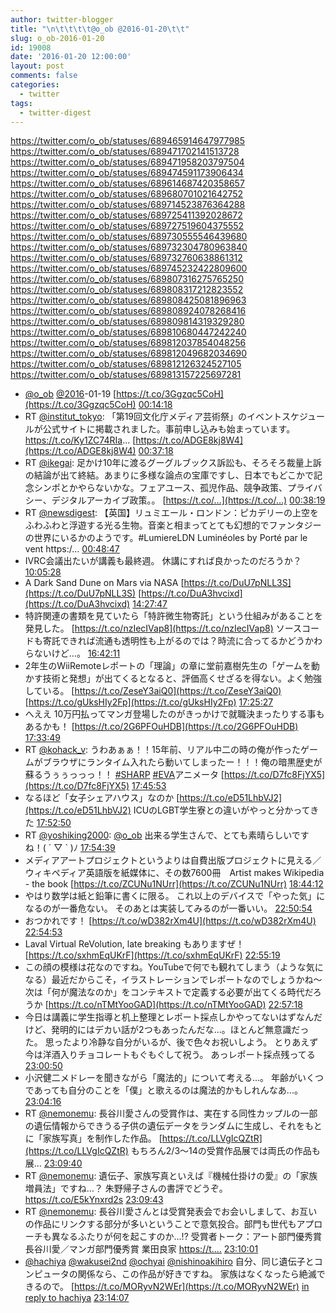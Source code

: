 ```yaml
---
author: twitter-blogger
title: "\n\t\t\t\t@o_ob @2016-01-20\t\t"
slug: o_ob-2016-01-20
id: 19008
date: '2016-01-20 12:00:00'
layout: post
comments: false
categories:
  - twitter
tags:
  - twitter-digest
---
```


https://twitter.com/o_ob/statuses/689465914647977985 https://twitter.com/o_ob/statuses/689471702141513728 https://twitter.com/o_ob/statuses/689471958203797504 https://twitter.com/o_ob/statuses/689474591173906434 https://twitter.com/o_ob/statuses/689614687420358657 https://twitter.com/o_ob/statuses/689680701021642752 https://twitter.com/o_ob/statuses/689714523876364288 https://twitter.com/o_ob/statuses/689725411392028672 https://twitter.com/o_ob/statuses/689727519604375552 https://twitter.com/o_ob/statuses/689730555546439680 https://twitter.com/o_ob/statuses/689732304780963840 https://twitter.com/o_ob/statuses/689732760638861312 https://twitter.com/o_ob/statuses/689745232422809600 https://twitter.com/o_ob/statuses/689807316275765250 https://twitter.com/o_ob/statuses/689808317212823552 https://twitter.com/o_ob/statuses/689808425081896963 https://twitter.com/o_ob/statuses/689808924078268416 https://twitter.com/o_ob/statuses/689809814319329280 https://twitter.com/o_ob/statuses/689810680447242240 https://twitter.com/o_ob/statuses/689812037854048256 https://twitter.com/o_ob/statuses/689812049682034690 https://twitter.com/o_ob/statuses/689812126324527105 https://twitter.com/o_ob/statuses/689813157225697281  

*   [@o_ob](https://twitter.com/o_ob) [@2016](https://twitter.com/2016)-01-19 [https://t.co/3Ggzqc5CoH](https://t.co/3Ggzqc5CoH) [00:14:18](https://twitter.com/o_ob/statuses/689465914647977985)
*   RT [@institut_tokyo](https://twitter.com/institut_tokyo): 「第19回文化庁メディア芸術祭」のイベントスケジュールが公式サイトに掲載されました。事前申し込みも始まっています。https://t.co/Ky1ZC74RIa... [https://t.co/ADGE8kj8W4](https://t.co/ADGE8kj8W4) [00:37:18](https://twitter.com/o_ob/statuses/689471702141513728)
*   RT [@ikegai](https://twitter.com/ikegai): 足かけ10年に渡るグーグルブックス訴訟も、そろそろ裁量上訴の結論が出て終結。あまりに多様な論点の宝庫ですし、日本でもどこかで記念シンポとかやらないかな。フェアユース、孤児作品、競争政策、プライバシー、デジタルアーカイブ政策。。 [https://t.co/…](https://t.co/…) [00:38:19](https://twitter.com/o_ob/statuses/689471958203797504)
*   RT [@newsdigest](https://twitter.com/newsdigest): 【英国】リュミエール・ロンドン：ピカデリーの上空をふわふわと浮遊する光る生物。音楽と相まってとても幻想的でファンタジーの世界にいるかのようです。#LumiereLDN Luminéoles by Porté par le vent https:/… [00:48:47](https://twitter.com/o_ob/statuses/689474591173906434)
*   IVRC会議出たいが講義も最終週。 休講にすれば良かったのだろうか？ [10:05:28](https://twitter.com/o_ob/statuses/689614687420358657)
*   A Dark Sand Dune on Mars via NASA [https://t.co/DuU7pNLL3S](https://t.co/DuU7pNLL3S) [https://t.co/DuA3hvcixd](https://t.co/DuA3hvcixd) [14:27:47](https://twitter.com/o_ob/statuses/689680701021642752)
*   特許関連の書類を見ていたら「特許微生物寄託」という仕組みがあることを発見した。 [https://t.co/nzIecIVap8](https://t.co/nzIecIVap8) ソースコードも寄託できれば流通も透明性も上がるのでは？時流に合ってるかどうかわらないけど…。 [16:42:11](https://twitter.com/o_ob/statuses/689714523876364288)
*   2年生のWiiRemoteレポートの「理論」の章に堂前嘉樹先生の「ゲームを動かす技術と発想」が出てくるとなると、評価高くせざるを得ない。よく勉強している。 [https://t.co/ZeseY3aiQ0](https://t.co/ZeseY3aiQ0) [https://t.co/gUksHIy2Fp](https://t.co/gUksHIy2Fp) [17:25:27](https://twitter.com/o_ob/statuses/689725411392028672)
*   へええ 10万円払ってマンガ登場したのがきっかけで就職決まったりする事もあるかも！ [https://t.co/2G6PFOuHDB](https://t.co/2G6PFOuHDB) [17:33:49](https://twitter.com/o_ob/statuses/689727519604375552)
*   RT [@kohack_v](https://twitter.com/kohack_v): うわあぁぁ！！15年前、リアル中二の時の俺が作ったゲームがブラウザにランタイム入れたら動いてしまったー！！！俺の暗黒歴史が蘇るうぅぅっっっ！！ [#SHARP](https://twitter.com/search?q=%23SHARP&src=hash) [#EVA](https://twitter.com/search?q=%23EVA&src=hash)アニメータ [https://t.co/D7fc8FjYX5](https://t.co/D7fc8FjYX5) [17:45:53](https://twitter.com/o_ob/statuses/689730555546439680)
*   なるほど「女子シェアハウス」なのか [https://t.co/eD51LhbVJ2](https://t.co/eD51LhbVJ2) ICUのLGBT学生寮との違いがやっと分かってきた [17:52:50](https://twitter.com/o_ob/statuses/689732304780963840)
*   RT [@yoshiking2000](https://twitter.com/yoshiking2000): [@o_ob](https://twitter.com/o_ob) 出来る学生さんで、とても素晴らしいですね！( ´ ▽ ` )ﾉ [17:54:39](https://twitter.com/o_ob/statuses/689732760638861312)
*   メディアアートプロジェクトというよりは自費出版プロジェクトに見える／ウィキペディア英語版を紙媒体に、その数7600冊　Artist makes Wikipedia - the book [https://t.co/ZCUNu1NUrr](https://t.co/ZCUNu1NUrr) [18:44:12](https://twitter.com/o_ob/statuses/689745232422809600)
*   やはり数学は紙と鉛筆に書くに限る。 これ以上のデバイスで「やった気」になるのが一番危ない。 そのあとは実装してみるのが一番いい。 [22:50:54](https://twitter.com/o_ob/statuses/689807316275765250)
*   おつかれです！ [https://t.co/wD382rXm4U](https://t.co/wD382rXm4U) [22:54:53](https://twitter.com/o_ob/statuses/689808317212823552)
*   Laval Virtual ReVolution, late breaking もありますぜ！ [https://t.co/sxhmEqUKrF](https://t.co/sxhmEqUKrF) [22:55:19](https://twitter.com/o_ob/statuses/689808425081896963)
*   この顔の模様は花なのですね。YouTubeで何でも観れてしまう（ような気になる）最近だからこそ，イラストレーションでレポートなのでしょうかね～ 次は「何が魔法なのか」をコンテキストで定義する必要が出てくる時代だろうか [https://t.co/nTMtYooGAD](https://t.co/nTMtYooGAD) [22:57:18](https://twitter.com/o_ob/statuses/689808924078268416)
*   今日は講義に学生指導と机上整理とレポート採点しかやってないはずなんだけど、発明的にはデカい話が2つもあったんだな...。ほとんど無意識だった。 思ったより冷静な自分がいるが、後で色々お祝いしよう。 とりあえず今は洋酒入りチョコレートもぐもぐして祝う。 あっレポート採点残ってる [23:00:50](https://twitter.com/o_ob/statuses/689809814319329280)
*   小沢健二メドレーを聞きながら「魔法的」について考える...。 年齢がいくつであっても自分のことを「僕」と歌えるのは魔法的かもしれんなあ...。 [23:04:16](https://twitter.com/o_ob/statuses/689810680447242240)
*   RT [@nemonemu](https://twitter.com/nemonemu): 長谷川愛さんの受賞作は、実在する同性カップルの一部の遺伝情報からできうる子供の遺伝データをランダムに生成し、それをもとに「家族写真」を制作した作品。 [https://t.co/LLVgIcQZtR](https://t.co/LLVgIcQZtR) もちろん2/3〜14の受賞作品展では両氏の作品も展… [23:09:40](https://twitter.com/o_ob/statuses/689812037854048256)
*   RT [@nemonemu](https://twitter.com/nemonemu): 遺伝子、家族写真といえば『機械仕掛けの愛』の「家族増員法」ですね…？ 朱野帰子さんの書評でどうぞ。https://t.co/E5kYnxrd2s [23:09:43](https://twitter.com/o_ob/statuses/689812049682034690)
*   RT [@nemonemu](https://twitter.com/nemonemu): 長谷川愛さんとは受賞発表会でお会いしまして、お互いの作品にリンクする部分が多いということで意気投合。部門も世代もアプローチも異なるふたりが何を起こすのか…!? 受賞者トーク：アート部門優秀賞 長谷川愛／マンガ部門優秀賞 業田良家 [https://t.…](https://t.…) [23:10:01](https://twitter.com/o_ob/statuses/689812126324527105)
*   [@hachiya](https://twitter.com/hachiya) [@wakusei2nd](https://twitter.com/wakusei2nd) [@ochyai](https://twitter.com/ochyai) [@nishinoakihiro](https://twitter.com/nishinoakihiro) 自分、同じ遺伝子とコンピュータの関係なら、この作品が好きですね。 家族はなくなったら絶滅できるので。 [https://t.co/MORyvN2WEr](https://t.co/MORyvN2WEr) [in reply to hachiya](https://twitter.com/hachiya/statuses/689252003336224768) [23:14:07](https://twitter.com/o_ob/statuses/689813157225697281)